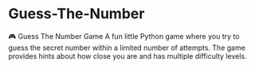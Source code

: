 # Guess-The-Number
 🎮 Guess The Number Game  A fun little Python game where you try to guess the secret number within a limited number of attempts.   The game provides hints about how close you are and has multiple difficulty levels.  
